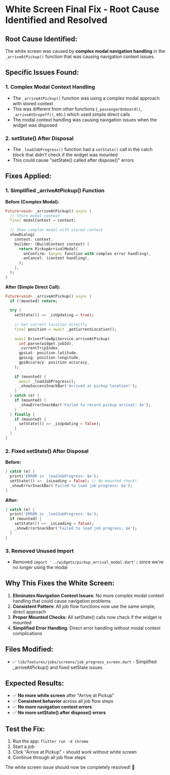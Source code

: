 # White Screen Final Fix - Root Cause Identified and Resolved

## **Root Cause Identified:**
The white screen was caused by **complex modal navigation handling** in the `_arriveAtPickup()` function that was causing navigation context issues.

## **Specific Issues Found:**

### **1. Complex Modal Context Handling**
- The `_arriveAtPickup()` function was using a complex modal approach with stored context
- This was different from other functions (`_passengerOnboard()`, `_arriveAtDropoff()`, etc.) which used simple direct calls
- The modal context handling was causing navigation issues when the widget was disposed

### **2. setState() After Disposal**
- The `_loadJobProgress()` function had a `setState()` call in the catch block that didn't check if the widget was mounted
- This could cause "setState() called after dispose()" errors

## **Fixes Applied:**

### **1. Simplified _arriveAtPickup() Function**
**Before (Complex Modal):**
```dart
Future<void> _arriveAtPickup() async {
  // Store modal context
  final modalContext = context;
  
  // Show complex modal with stored context
  showDialog(
    context: context,
    builder: (BuildContext context) {
      return PickupArrivalModal(
        onConfirm: (async function with complex error handling),
        onCancel: (context handling),
      );
    },
  );
}
```

**After (Simple Direct Call):**
```dart
Future<void> _arriveAtPickup() async {
  if (!mounted) return;
  
  try {
    setState(() => _isUpdating = true);
    
    // Get current location directly
    final position = await _getCurrentLocation();
    
    await DriverFlowApiService.arriveAtPickup(
      int.parse(widget.jobId),
      _currentTripIndex,
      gpsLat: position.latitude,
      gpsLng: position.longitude,
      gpsAccuracy: position.accuracy,
    );
    
    if (mounted) {
      await _loadJobProgress();
      _showSuccessSnackBar('Arrived at pickup location!');
    }
  } catch (e) {
    if (mounted) {
      _showErrorSnackBar('Failed to record pickup arrival: $e');
    }
  } finally {
    if (mounted) {
      setState(() => _isUpdating = false);
    }
  }
}
```

### **2. Fixed setState() After Disposal**
**Before:**
```dart
} catch (e) {
  print('ERROR in _loadJobProgress: $e');
  setState(() => _isLoading = false); // No mounted check!
  _showErrorSnackBar('Failed to load job progress: $e');
}
```

**After:**
```dart
} catch (e) {
  print('ERROR in _loadJobProgress: $e');
  if (mounted) {
    setState(() => _isLoading = false);
    _showErrorSnackBar('Failed to load job progress: $e');
  }
}
```

### **3. Removed Unused Import**
- Removed `import '../widgets/pickup_arrival_modal.dart';` since we're no longer using the modal

## **Why This Fixes the White Screen:**

1. **Eliminates Navigation Context Issues**: No more complex modal context handling that could cause navigation problems
2. **Consistent Pattern**: All job flow functions now use the same simple, direct approach
3. **Proper Mounted Checks**: All setState() calls now check if the widget is mounted
4. **Simplified Error Handling**: Direct error handling without modal context complications

## **Files Modified:**
- ✅ `lib/features/jobs/screens/job_progress_screen.dart` - Simplified _arriveAtPickup() and fixed setState issues

## **Expected Results:**
- ✅ **No more white screen** after "Arrive at Pickup"
- ✅ **Consistent behavior** across all job flow steps
- ✅ **No more navigation context errors**
- ✅ **No more setState() after dispose() errors**

## **Test the Fix:**
1. Run the app: `flutter run -d chrome`
2. Start a job
3. Click "Arrive at Pickup" - should work without white screen
4. Continue through all job flow steps

The white screen issue should now be completely resolved! 🎉
